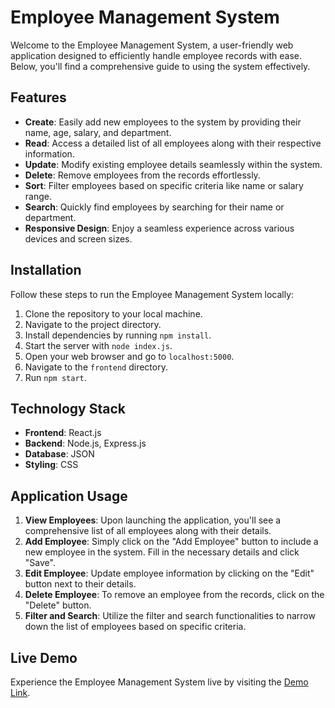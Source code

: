 # Employee Management System

Welcome to the Employee Management System, a user-friendly web application designed to efficiently handle employee records with ease. Below, you'll find a comprehensive guide to using the system effectively.

## Features

- **Create**: Easily add new employees to the system by providing their name, age, salary, and department.
- **Read**: Access a detailed list of all employees along with their respective information.
- **Update**: Modify existing employee details seamlessly within the system.
- **Delete**: Remove employees from the records effortlessly.
- **Sort**: Filter employees based on specific criteria like name or salary range.
- **Search**: Quickly find employees by searching for their name or department.
- **Responsive Design**: Enjoy a seamless experience across various devices and screen sizes.

## Installation

Follow these steps to run the Employee Management System locally:

1. Clone the repository to your local machine.
2. Navigate to the project directory.
3. Install dependencies by running `npm install`.
4. Start the server with `node index.js`.
5. Open your web browser and go to `localhost:5000`.
6. Navigate to the `frontend` directory.
7. Run `npm start`.

## Technology Stack

- **Frontend**: React.js
- **Backend**: Node.js, Express.js
- **Database**: JSON
- **Styling**: CSS

## Application Usage

1. **View Employees**: Upon launching the application, you'll see a comprehensive list of all employees along with their details.
2. **Add Employee**: Simply click on the "Add Employee" button to include a new employee in the system. Fill in the necessary details and click "Save".
3. **Edit Employee**: Update employee information by clicking on the "Edit" button next to their details.
4. **Delete Employee**: To remove an employee from the records, click on the "Delete" button.
5. **Filter and Search**: Utilize the filter and search functionalities to narrow down the list of employees based on specific criteria.

## Live Demo

Experience the Employee Management System live by visiting the [Demo Link](https://presidio-task-employee-management.onrender.com).